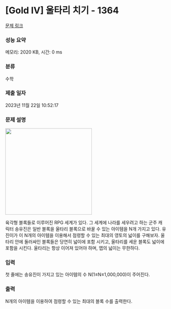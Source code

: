 # [Gold IV] 울타리 치기 - 1364 

[문제 링크](https://www.acmicpc.net/problem/1364) 

### 성능 요약

메모리: 2020 KB, 시간: 0 ms

### 분류

수학

### 제출 일자

2023년 11월 22일 10:52:17

### 문제 설명

<p><img width="271" height="271" alt="" src=""></p>
<p>육각형 블록들로 이루어진 RPG 세계가 있다. 그 세계에 나라를 세우려고 하는 군주 캐릭터 송유진은 일반 블록을 울타리 블록으로 바꿀 수 있는 아이템을 N개 가지고 있다. 유진이가 이 N개의 아이템을 이용해서 점령할 수 있는 최대의 영토의 넓이를 구해보자. 울타리 안에 둘러싸인 블록들은 당연히 넓이에 포함 시키고, 울타리를 세운 블록도 넓이에 포함을 시킨다. 울타리는 항상 이어져 있어야 하며, 맵의 넓이는 무한하다.</p>

### 입력 

 <p>첫 줄에는 송유진이 가지고 있는 아이템의 수 N(1≤N≤1,000,000)이 주어진다.</p>

### 출력 

 <p>N개의 아이템을 이용하여 점령할 수 있는 최대의 블록 수를 출력한다.</p>


